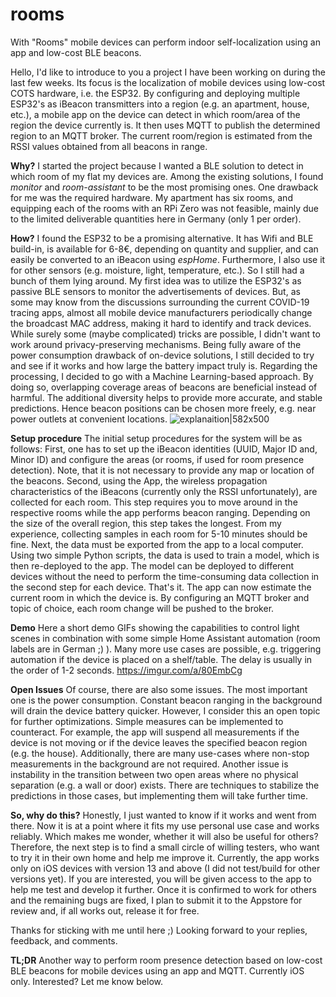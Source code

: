 # rooms
With "Rooms" mobile devices can perform indoor self-localization using an app and low-cost BLE beacons.

Hello,
I'd like to introduce to you a project I have been working on during the last few weeks. Its focus is the localization of mobile devices using low-cost COTS hardware, i.e. the ESP32. By configuring and deploying multiple ESP32's as iBeacon transmitters into a region (e.g. an apartment, house, etc.), a mobile app on the device can detect in which room/area of the region the device currently is. It then uses MQTT to publish the determined region to an MQTT broker. The current room/region is estimated from the RSSI values obtained from all beacons in range.

**Why?**
I started the project because I wanted a BLE solution to detect in which room of my flat my devices are. Among the existing solutions, I found *monitor* and *room-assistant* to be the most promising ones.
One drawback for me was the required hardware. My apartment has six rooms, and equipping each of the rooms with an RPi Zero was not feasible, mainly due to the limited deliverable quantities here in Germany (only 1 per order).

**How?**
I found the ESP32 to be a promising alternative. It has Wifi and BLE build-in, is available for 6-8€, depending on quantity and supplier, and can easily be converted to an iBeacon using *espHome*. Furthermore, I also use it for other sensors (e.g. moisture, light, temperature, etc.). So I still had a bunch of them lying around.
My first idea was to utilize the ESP32's as passive BLE sensors to monitor the advertisements of devices. But, as some may know from the discussions surrounding the current COVID-19 tracing apps,  almost all mobile device manufacturers periodically change the broadcast MAC address, making it hard to identify and track devices. While surely some (maybe complicated) tricks are possible, I didn't want to work around privacy-preserving mechanisms.
Being fully aware of the power consumption drawback of on-device solutions, I still decided to try and see if it works and how large the battery impact truly is.
Regarding the processing, I decided to go with a Machine Learning-based approach. By doing so, overlapping coverage areas of beacons are beneficial instead of harmful. The additional diversity helps to provide more accurate, and stable predictions. Hence beacon positions can be chosen more freely, e.g. near power outlets at convenient locations.
![explanaition|582x500](upload://6YNs2PI0qroVvp4ehURIPoduWVU.png) 

**Setup procedure**
The initial setup procedures for the system will be as follows:
First, one has to set up the iBeacon identities (UUID, Major ID and, Minor ID) and configure the areas (or rooms, if used for room presence detection). Note, that it is not necessary to provide any map or location of the beacons.
Second, using the App, the wireless propagation characteristics of the iBeacons (currently only the RSSI unfortunately), are collected for each room. This step requires you to move around in the respective rooms while the app performs beacon ranging. Depending on the size of the overall region, this step takes the longest. From my experience, collecting samples in each room for 5-10 minutes should be fine.
Next, the data must be exported from the app to a local computer. Using two simple Python scripts, the data is used to train a model, which is then re-deployed to the app. The model can be deployed to different devices without the need to perform the time-consuming data collection in the second step for each device. 
That's it. The app can now estimate the current room in which the device is. By configuring an MQTT broker and topic of choice, each room change will be pushed to the broker.

**Demo**
Here a short demo GIFs showing the capabilities to control light scenes in combination with some simple Home Assistant automation (room labels are in German ;) ). Many more use cases are possible, e.g. triggering automation if the device is placed on a shelf/table.
The delay is usually in the order of 1-2 seconds.
https://imgur.com/a/80EmbCg

**Open Issues**
Of course, there are also some issues. The most important one is the power consumption. Constant beacon ranging in the background will drain the device battery quicker. However, I consider this an open topic for further optimizations. Simple measures can be implemented to counteract. For example, the app will suspend all measurements if the device is not moving or if the device leaves the specified beacon region (e.g. the house).
Additionally, there are many use-cases where non-stop measurements in the background are not required. 
Another issue is instability in the transition between two open areas where no physical separation (e.g. a wall or door) exists. There are techniques to stabilize the predictions in those cases, but implementing them will take further time.

**So, why do this?**
Honestly, I just wanted to know if it works and went from there. Now it is at a point where it fits my use personal use case and works reliably.  Which makes me wonder, whether it will also be useful for others?
Therefore, the next step is to find a small circle of willing testers, who want to try it in their own home and help me improve it.
Currently, the app works only on iOS devices with version 13 and above (I did not test/build for other versions yet).
If you are interested, you will be given access to the app to help me test and develop it further. Once it is confirmed to work for others and the remaining bugs are fixed, I plan to submit it to the Appstore for review and, if all works out, release it for free.

Thanks for sticking with me until here ;)
Looking forward to your replies, feedback, and comments.

**TL;DR** Another way to perform room presence detection based on low-cost BLE beacons for mobile devices using an app and MQTT. Currently iOS only. Interested? Let me know below.
